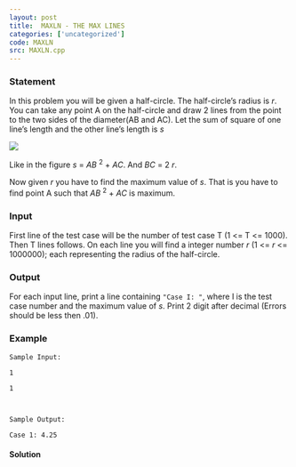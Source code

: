 ```yaml
---
layout: post
title:  MAXLN - THE MAX LINES
categories: ['uncategorized']
code: MAXLN
src: MAXLN.cpp
---
```


### **Statement**

In this problem you will be given a half-circle. The half-circle’s radius is
_r_. You can take any point A on the half-circle and draw 2 lines from the
point to the two sides of the diameter(AB and AC). Let the sum of square of
one line’s length and the other line’s length is _s_

![](http://www.spoj.com/content/min_25:maxln.png)

Like in the figure _s_ = _AB_ <sup>2</sup> + _AC_. And _BC_ = 2 _r_.

Now given _r_ you have to find the maximum value of _s_. That is you have to
find point A such that _AB_ <sup>2</sup> + _AC_ is maximum.

### Input

First line of the test case will be the number of test case T (1  <= T <=
1000). Then T lines follows. On each line you will find a integer number _r_
(1  <= _r_ <= 1000000); each representing the radius of the half-circle.

### Output

For each input line, print a line containing `"Case I: "`, where I is the test
case number and the maximum value of _s_. Print 2 digit after decimal (Errors
should be less then .01).

### Example

    
    
    Sample Input:
    1
    1
    
    Sample Output:
    Case 1: 4.25



#### **Solution**



